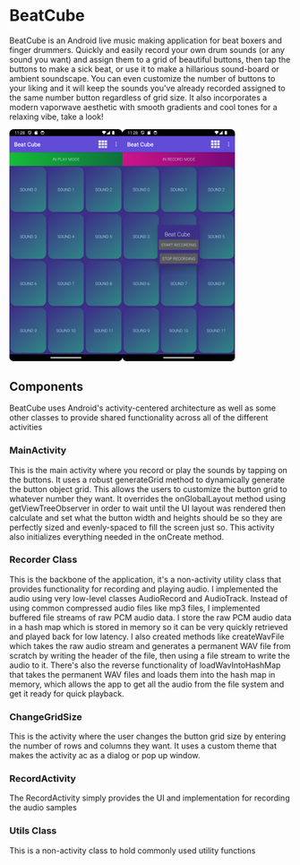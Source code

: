 # BeatCube

BeatCube is an Android live music making application for beat boxers and finger drummers. Quickly and easily record your own drum sounds (or any sound you want) and assign them to a grid of beautiful buttons, then tap the buttons to make a sick beat, or use it to make a hillarious sound-board or ambient soundscape. You can even customize the number of buttons to your liking and it will keep the sounds you've already recorded assigned to the same number button regardless of grid size. It also incorporates a modern vaporwave aesthetic with smooth gradients and cool tones for a relaxing vibe, take a look!

<img src="./assets/BeatCubeScreenShotPlay.png" alt="BeatCube play mode" width="40%" /><img src="./assets/BeatCubeScreenShotRecord.png" alt="BeatCube record mode" width="40%" />

## Components
BeatCube uses Android's activity-centered architecture as well as some other classes to provide shared functionality across all of the different activities

### MainActivity
This is the main activity where you record or play the sounds by tapping on the buttons. It uses a robust generateGrid method to dynamically generate the button object grid. This allows the users to customize the button grid to whatever number they want. It overrides the onGlobalLayout method using getViewTreeObserver in order to wait until the UI layout was rendered then calculate and set what the button width and heights should be so they are perfectly sized and evenly-spaced to fill the screen just so. This activity also initializes everything needed in the onCreate method.

### Recorder Class
This is the backbone of the application, it's a non-activity utility class that provides functionality for recording and playing audio. I implemented the audio using very low-level classes AudioRecord and AudioTrack. Instead of using common compressed audio files like mp3 files, I implemented buffered file streams of raw PCM audio data. I store the raw PCM audio data in a hash map which is stored in memory so it can be very quickly retrieved and played back for low latency. I also created methods like createWavFile which takes the raw audio stream and generates a permanent WAV file from scratch by writing the header of the file, then using a file stream to write the audio to it. There's also the reverse functionality of loadWavIntoHashMap that takes the permanent WAV files and loads them into the hash map in memory, which allows the app to get all the audio from the file system and get it ready for quick playback.

### ChangeGridSize
This is the activity where the user changes the button grid size by entering the number of rows and columns they want. It uses a custom theme that makes the activity ac as a dialog or pop up window.

### RecordActivity
The RecordActivity simply provides the UI and implementation for recording the audio samples

### Utils Class
This is a non-activity class to hold commonly used utility functions